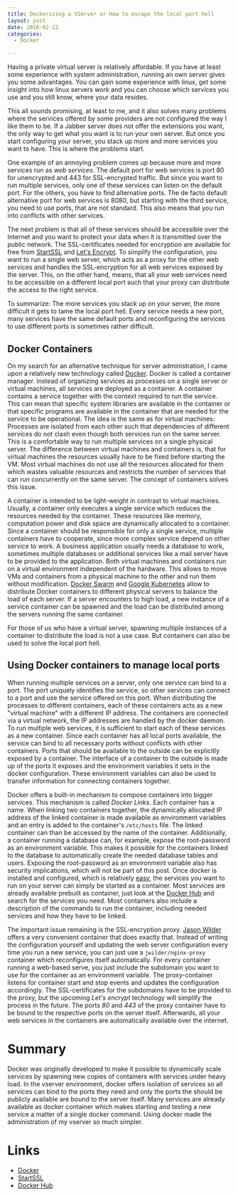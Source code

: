 ```yaml
---
title: Dockerizing a VServer or How to escape the local port hell
layout: post
date: 2016-02-22
categories:
  - Docker

---
```

Having a private virtual server is relatively affordable.
If you have at least some experience with system administration, running an own server gives you some advantages.
You can gain some experience with linux, get some insight into how linux servers work and you can choose which services you use and you still know, where your data resides.

This all sounds promising, at least to me, and it also solves many problems where the services offered by some providers are not configured the way I like them to be.
If a Jabber server does not offer the extensions you want, the only way to get what you want is to run your own server.
But once you start configuring your server, you stack up more and more services you want to have.
This is where the problems start.

One example of an annoying problem comes up because more and more services run as *web services*.
The default port for web services is port 80 for unencrypted and 443 for SSL-encrypted traffic.
But since you want to run multiple services, only one of these services can listen on the default port.
For the others, you have to find alternative ports.
The de facto default alternative port for web services is 8080, but starting with the third service, you need to use ports, that are not standard.
This also means that you run into conflicts with other services.

The next problem is that all of these services should be accessible over the Internet and you want to protect your data when it is transmitted over the public network.
The SSL-certificates needed for encryption are available for free from [StartSSL](https://www.startssl.com/) and [Let's Encrypt](https://letsencrypt.org/).
To simplify the configuration, you want to run a single web server, which acts as a proxy for the other web services and handles the SSL-encryption for all web services exposed by the server.
This, on the other hand, means, that all your web services need to be accessible on a different local port such that your proxy can distribute the access to the right service.

To summarize: The more services you stack up on your server, the more difficult it gets to tame the local port hell.
Every service needs a new port, many services have the same default ports and reconfiguring the services to use different ports is sometimes rather difficult.


## Docker Containers

On my search for an alternative technique for server administration, I came upon a relatively new technology called [Docker](https://www.docker.com/).
Docker is called a container manager.
Instead of organizing services as processes on a single server or virtual machines, all services are deployed as a container.
A container contains a service together with the context required to run the service.
This can mean that specific system libraries are available in the container or that specific programs are available in the container that are needed for the service to be operational.
The idea is the same as for virtual machines: Processes are isolated from each other such that dependencies of different services do not clash even though both services run on the same server.
This is a comfortable way to run multiple services on a single physical server.
The difference between virtual machines and containers is, that for virtual machines the resources usually have to be fixed before starting the VM.
Most virtual machines do not use all the resources allocated for them which wastes valuable resources and restricts the number of services that can run concurrently on the same server.
The concept of containers solves this issue.

A container is intended to be light-weight in contrast to virtual machines.
Usually, a container only executes a single service which reduces the resources needed by the container.
These resources like memory, computation power and disk space are dynamically allocated to a container.
Since a container should be responsible for only a single service, multiple containers have to cooperate, since more complex service depend on other service to work.
A business application usually needs a database to work, sometimes multiple databases or additional services like a mail server have to be provided to the application.
Both virtual machines and containers run on a virtual environment independent of the hardware.
This allows to move VMs and containers from a physical machine to the other and run them without modification.
[Docker Swarm](https://www.docker.com/products/docker-swarm) and [Google Kubernetes](http://kubernetes.io/) allow to distribute Docker containers to different physical servers to balance the load of each server.
If a server encounters to high load, a new instance of a service container can be spawned and the load can be distributed among the servers running the same container.

For those of us who have a virtual server, spawning multiple instances of a container to distribute the load is not a use case.
But containers can also be used to solve the local port hell.


## Using Docker containers to manage local ports

When running multiple services on a server, only one service can bind to a port.
The port uniquely identifies the service, so other services can connect to a port and use the service offered on this port.
When distributing the processes to different containers, each of these containers acts as a new "virtual machine" with a different IP address.
The containers are connected via a virtual network, the IP addresses are handled by the docker daemon.
To run multiple web services, it is sufficient to start each of these services as a new container.
Since each container has all local ports available, the service can bind to all necessary ports without conflicts with other containers.
Ports that should be available to the outside can be explicitly exposed by a container.
The interface of a container to the outside is made up of the ports it exposes and the environment variables it sets in the docker configuration.
These environment variables can also be used to transfer information for connecting containers together.

Docker offers a built-in mechanism to compose containers into bigger services.
This mechanism is called *Docker Links*.
Each container has a name.
When linking two containers together, the dynamically allocated IP address of the linked container is made available as environment variables and an entry is added to the container's `/etc/hosts` file.
The linked container can than be accessed by the name of the container.
Additionally, a container running a database can, for example, expose the root-password as an environment variable.
This makes it possible for the containers linked to the database to automatically create the needed database tables and users.
Exposing the root-password as an environment variable also has security implications, which will not be part of this post.
Once docker is installed and configured, which is relatively [easy](https://docs.docker.com/linux/step_one/), the services you want to run on your server can simply be started as a container.
Most services are already available prebuilt as container, just look at the [Docker Hub](https://hub.docker.com/) and search for the services you need.
Most containers also include a description of the commands to run the container, including needed services and how they have to be linked.

The important issue remaining is the SSL-encryption proxy.
[Jason Wilder](https://hub.docker.com/r/jwilder/nginx-proxy/) offers a very convenient container that does exactly that.
Instead of writing the configuration yourself and updating the web server configuration every time you run a new service, you can just use a `jwilder/nginx-proxy` container which reconfigures itself automatically.
For every container running a web-based serve, you just include the subdomain you want to use for the container as an environment variable.
The proxy-container listens for container start and stop events and updates the configuration accordingly.
The SSL-certificates for the subdomains have to be provided to the proxy, but the upcoming *Let's encrypt* technology will simplify the process in the future.
The ports *80* and *443* of the proxy container have to be bound to the respective ports on the server itself.
Afterwards, all your web services in the containers are automatically available over the internet.

# Summary

Docker was originally developed to make it possible to dynamically scale services by spawning new copies of containers with services under heavy load.
In the vserver environment, docker offers isolation of services so all services can bind to the ports they need and only the ports the should be publicly available are bound to the server itself.
Many services are already available as docker container which makes starting and testing a new service a matter of a single docker command.
Using docker made the administration of my vserver so much simpler.

# Links

* [Docker](https://www.docker.com/)
* [StartSSL](https://www.startssl.com/)
* [Docker Hub](https://hub.docker.com/)
